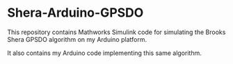 # Shera-Arduino-GPSDO

This repository contains Mathworks Simulink code for simulating the Brooks Shera GPSDO algorithm on my Arduino platform.

It also contains my Arduino code implementing this same algorithm.
